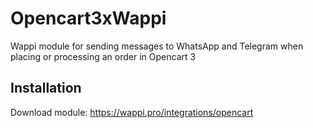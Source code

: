 # Opencart3xWappi
Wappi module for sending messages to WhatsApp and Telegram when placing or processing an order in Opencart 3
## Installation
Download module: https://wappi.pro/integrations/opencart
